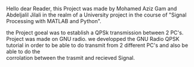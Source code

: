 Hello dear Reader,
this Project was made by Mohamed Aziz Gam and Abdeljalil Jilali
in the realm of a University project in the course of "Signal
Processing with MATLAB and Python".

the Project goeal was  to establish a QPSk transmission between 2 PC's.
Project was made on GNU radio. we developped the GNU Radio QPSK tutorial in order 
to be able to do transmit from 2 different PC's and also be able to do the  
corrolation between the trasmit and recieved Signal.
